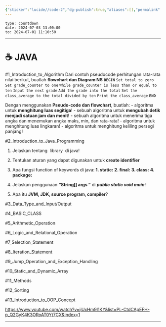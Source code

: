 ```yaml
---
{"sticker":"lucide//code-2","dg-publish":true,"aliases":[],"permalink":"/knowladge/progremming/","dgPassFrontmatter":true,"noteIcon":""}
---
```



```widgets
type: countdown
date: 2024-07-03 13:00:00
to: 2024-07-01 11:10:50
```
---





# ☕ JAVA

#1_Introduction_to_Algorithm 
Dari contoh pseudocode perhitungan rata-rata nilai berikut, buatlah **flowchart dan Diagram NS**
**`BEGIN`**
	`Set total to zero`
	`Set grade_counter to one`
	`While grade_counter is less than or equal to ten`
	`Input the next grade`
	`Add the grade into the total`
	`Set the class_average to the total divided by ten`
	`Print the class_average`
**`END`**

Dengan menggunakan **Pseudo-code dan flowchart**, buatlah:
	- algoritma untuk **menghitung luas segitiga**!
	- sebuah algoritma untuk **mengubah detik menjadi satuan jam dan menit!**
	- sebuah algoritma untuk menerima tiga angka dan menemukan angka maks, min, dan rata-rata!
	- algoritma untuk menghitung luas lingkaran!
	- algoritma untuk menghitung keliling persegi panjang!

#2_Introduction_to_Java_Programming 
1. Jelaskan tentang  library  di java!

2. Tentukan aturan yang dapat digunakan untuk **create identifier**

3. Apa fungsi function of keywords di java:
	**1. static:** 
	**2. final:** 
	**3. class:** 
	**4. package:** 
4. Jelaskan penggunaan **“String[] args ”** di ***public static void main***!

5. Apa itu **JVM, JDK, source program, compiler**?

#3_Data_Type_and_Input/Output

#4_BASIC_CLASS 

#5_Arithmetic_Operation

#6_Logic_and_Relational_Operation

#7_Selection_Statement

#8_Iteration_Statement 

#9_Jump_Operation_and_Exception_Handling

#10_Static_and_Dynamic_Array 

#11_Methods

#12_Sorting

#13_Introduction_to_OOP_Concept

https://www.youtube.com/watch?v=jiUxHm9l1KY&list=PL-CtdCApEFH-p_Q2GyK4K3ORoAT0Yt7CX&index=1






---
